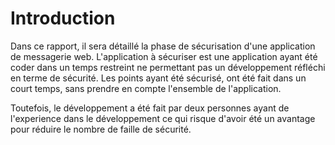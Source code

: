 # Introduction

Dans ce rapport, il sera détaillé la phase de sécurisation d'une application de messagerie web.
L'application à sécuriser est une application ayant été coder dans un temps restreint ne permettant pas un développement réfléchi en terme de sécurité.
Les points ayant été sécurisé, ont été fait dans un court temps, sans prendre en compte l'ensemble de l'application.

Toutefois, le développement a été fait par deux personnes ayant de l'experience dans le développement ce qui risque d'avoir été un avantage pour réduire le nombre de faille de sécurité.
